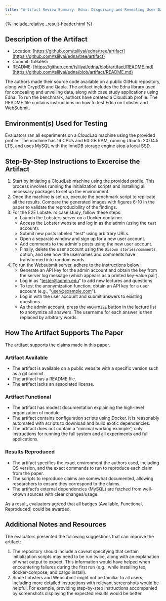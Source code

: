 ```yaml
---
title: "Artifact Review Summary: Edna: Disguising and Revealing User Data in Web Applications"
---
```


{% include_relative _result-header.html %}

## Description of the Artifact

- Location: [https://github.com/tslilyai/edna/tree/artifact](https://github.com/tslilyai/edna/tree/artifact)
- Commit: fb9a9e5
- README: [https://github.com/tslilyai/edna/blob/artifact/README.md](https://github.com/tslilyai/edna/blob/artifact/README.md)

The authors made their source code available on a public GitHub repository, along with CryptDB and Qapla. The artifact includes the Edna library used for concealing and unveiling data, along with case study applications using Edna. To run the benchmark, authors have created a CloudLab profile. The README file contains instructions on how to test Edna on Lobster and WebSubmit.

## Environment(s) Used for Testing

Evaluators ran all experiments on a CloudLab machine using the provided profile. The machine has 16 CPUs and 60 GB RAM, running Ubuntu 20.04.5 LTS, and uses MySQL with the InnoDB storage engine atop a local SSD.

## Step-By-Step Instructions to Excercise the Artifact

1.  Start by initiating a CloudLab machine using the provided profile.  This process involves running the initialization scripts and installing all necessary packages to set up the environment.
2.  Once the machine is set up, execute the benchmark script to replicate all the results.  Compare the generated images with figures 6-10 in the paper to validate the reproducibility of the findings.
3.  For the E2E Lobste. rs case study, follow these steps:
	- Launch the Lobsters server on a Docker container.
	- Access the Lobster website and log in as the admin (using the `test` account).
	- Submit new posts labeled "test" using arbitrary URLs.
	- Open a separate window and sign up for a new user account.
	- Add comments to the admin's posts using the new user account.
	- Finally, delete the user account using the `Disown stories/comments` option, and see how the usernames and comments have transformed into random words.
4.  To run the Websubmit server, adhere to the instructions below:
	- Generate an API key for the admin account and obtain the key from the server log message (which appears as a printed key-value pair).
	- Log in as "tester@admin.edu" to add new lectures and questions.
	- To test the anonymization function, obtain an API key for a user account (e.g., "user@example.com").
	- Log in with the user account and submit answers to existing questions.
	- As the admin account, press the `ANONYMIZE` button in the lecture list to anonymize all answers. The username for each answer is then replaced by arbitrary words.

## How The Artifact Supports The Paper

The artifact supports the claims made in this paper.

### Artifact Available
- The artifact is available on a public website with a specific version such as a git commit.
- The artifact has a README file.
- The artifact lacks an associated license.

### Artifact Functional
- The artifact has modest documentation explaining the high-level organization of module.
- The artifact contains configuration scripts using Docker. It is reasonably automated with scripts to download and build exotic dependencies.
- The artifact does not contain a “minimal working example”; only instructions for running the full system and all experiments and full applications.

### Results Reproduced
- The artifact specifies the exact environment the authors used, including OS version, and the exact commands to run to reproduce each claim from the paper.
- The scripts to reproduce claims are somewhat documented, allowing researchers to ensure they correspond to the claims.
- The artifact’s external dependencies (MySQL) are fetched from well-known sources with clear changes/usage.

As a result, evaluators agreed that all badges (Available, Functional, Reproduced) could be awarded.

## Additional Notes and Resources

The evaluators presented the following suggestions that can improve the artifact:
1. The repository should include a caveat specifying that certain initialization scripts may need to be run twice, along with an explanation of what output to expect. This information would have helped when encountering failures during the first run (e.g., while installing tex, docker-compose, and cargo install).
2. Since Lobsters and Websubmit might not be familiar to all users, including more detailed instructions with relevant screenshots would be helpful. For example, providing step-by-step instructions accompanied by screenshots displaying the expected results would be better.
